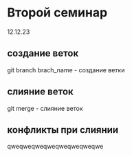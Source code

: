 # Второй семинар
12.12.23
## создание веток
git branch brach_name - создание ветки
## слияние веток
git merge - слияние веток
## конфликты при слиянии
qweqweqweqweqweqweqweqwe